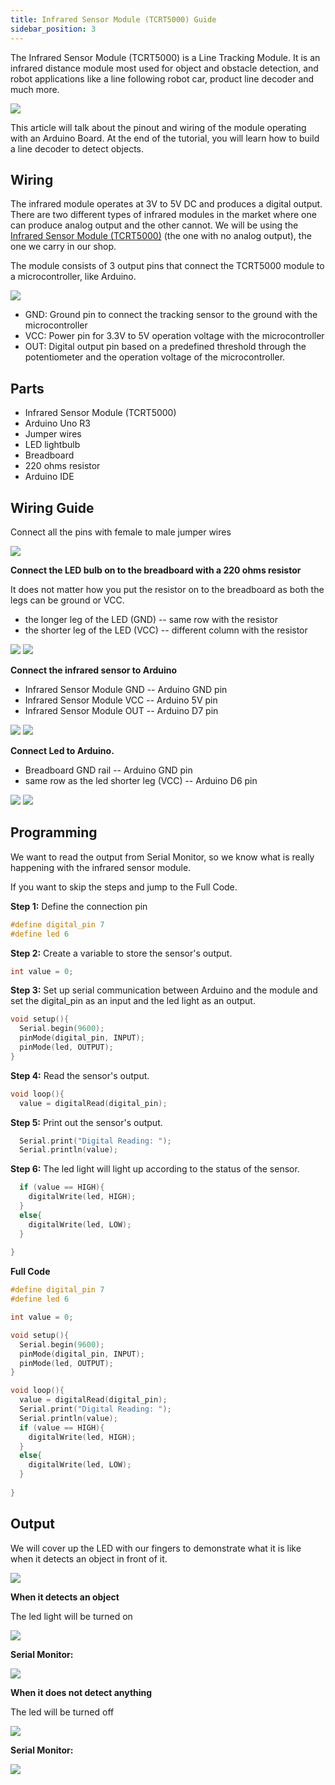```yaml
---
title: Infrared Sensor Module (TCRT5000) Guide
sidebar_position: 3
---
```


The Infrared Sensor Module (TCRT5000) is a Line Tracking Module. It is an infrared distance module most used for object and obstacle detection, and robot applications like a line following robot car, product line decoder and much more.

![](/img/docs/product_guide/2083_01.png)

This article will talk about the pinout and wiring of the module operating with an Arduino Board. At the end of the tutorial, you will learn how to build a line decoder to detect objects. 

## **Wiring**
The infrared module operates at 3V to 5V DC and produces a digital output. There are two different types of infrared modules in the market where one can produce analog output and the other cannot. We will be using the [Infrared Sensor Module (TCRT5000)](https://www.canadarobotix.com/products/2083) (the one with no analog output), the one we carry in our shop. 

The module consists of 3 output pins that connect the TCRT5000 module to a microcontroller, like Arduino. 

![](/img/docs/product_guide/2083_02.png)

* GND: Ground pin to connect the tracking sensor to the ground with the microcontroller
* VCC: Power pin for 3.3V to 5V operation voltage with the microcontroller 
* OUT: Digital output pin based on a predefined threshold through the potentiometer and the operation voltage of the microcontroller.

## **Parts**
* Infrared Sensor Module (TCRT5000)
* Arduino Uno R3
* Jumper wires
* LED lightbulb
* Breadboard
* 220 ohms resistor 
* Arduino IDE

## **Wiring Guide**
Connect all the pins with female to male jumper wires

![](/img/docs/product_guide/2083_03.png)

**Connect the LED bulb on to the breadboard with a 220 ohms resistor**

It does not matter how you put the resistor on to the breadboard as both the legs can be ground or VCC.

* the longer leg of the LED (GND) -- same row with the resistor
* the shorter leg of the LED (VCC) -- different column with the resistor

![](/img/docs/product_guide/2083_04.png) ![](/img/docs/product_guide/2083_05.png)

**Connect the infrared sensor to Arduino**

* Infrared Sensor Module GND -- Arduino GND pin 
* Infrared Sensor Module VCC --  Arduino 5V pin 
* Infrared Sensor Module OUT -- Arduino D7 pin 

![](/img/docs/product_guide/2083_06.png)
![](/img/docs/product_guide/2083_07.png)

**Connect Led to Arduino.**

* Breadboard GND rail -- Arduino GND pin 
* same row as the led shorter leg (VCC) -- Arduino D6 pin 

![](/img/docs/product_guide/2083_08.png)
![](/img/docs/product_guide/2083_09.png)

## **Programming**
We want to read the output from Serial Monitor, so we know what is really happening with the infrared sensor module. 

If you want to skip the steps and jump to the Full Code. 

**Step 1:** Define the connection pin

```c
#define digital_pin 7
#define led 6
```

**Step 2:** Create a variable to store the sensor's output.
```c
int value = 0;
```

**Step 3:** Set up serial communication between Arduino and the module and set the digital_pin as an input and the led light as an output.

```c
void setup(){
  Serial.begin(9600);
  pinMode(digital_pin, INPUT);
  pinMode(led, OUTPUT);
}
```

**Step 4:** Read the sensor's output. 

```c
void loop(){
  value = digitalRead(digital_pin);
```

**Step 5:** Print out the sensor's output. 

```c
  Serial.print("Digital Reading: ");
  Serial.println(value);
```

**Step 6:** The led light will light up according to the status of the sensor. 

```c
  if (value == HIGH){
    digitalWrite(led, HIGH);
  }
  else{
    digitalWrite(led, LOW);
  }
  
}
```

**Full Code**

```c
#define digital_pin 7
#define led 6

int value = 0;

void setup(){
  Serial.begin(9600);
  pinMode(digital_pin, INPUT);
  pinMode(led, OUTPUT);
}

void loop(){
  value = digitalRead(digital_pin);
  Serial.print("Digital Reading: ");
  Serial.println(value);
  if (value == HIGH){
    digitalWrite(led, HIGH);
  }
  else{
    digitalWrite(led, LOW);
  }
  
}
```

## **Output**
We will cover up the LED with our fingers to demonstrate what it is like when it detects an object in front of it. 

![](/img/docs/product_guide/2083_01.gif)

**When it detects an object**

The led light will be turned on 

![](/img/docs/product_guide/2083_10.png)

**Serial Monitor:**

![](/img/docs/product_guide/2083_11.png)

**When it does not detect anything**

The led will be turned off

![](/img/docs/product_guide/2083_12.png)

**Serial Monitor:**

![](/img/docs/product_guide/2083_13.png)
